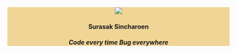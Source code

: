 <div align="center" style="background-color:#f0d597">
 <img src="https://avatars2.githubusercontent.com/u/16360081?s=460&u=65967f70573e15538079f1f88842bbde223a9033&v=4">
 <h4>Surasak Sincharoen</h4>
 <h5>Code every time Bug everywhere</h5>
</div>
